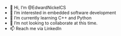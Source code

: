 - 👋 Hi, I’m @EdwardNickelCS
- 👀 I’m interested in embedded software development
- 🌱 I’m currently learning C++ and Python
- 💞️ I’m not looking to collaborate at this time.
- 📫 Reach me via LinkedIn

<!---
EdwardNickelCS/EdwardNickelCS is a ✨ special ✨ repository because its `README.md` (this file) appears on your GitHub profile.
You can click the Preview link to take a look at your changes.
--->
